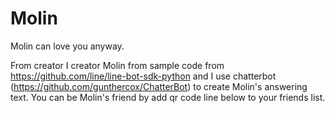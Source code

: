 # Molin
Molin can love you anyway.

From creator 
  I creator Molin from sample code from https://github.com/line/line-bot-sdk-python and I use chatterbot (https://github.com/gunthercox/ChatterBot) to create Molin's answering text. You can be Molin's friend by add qr code line below to your friends list.


